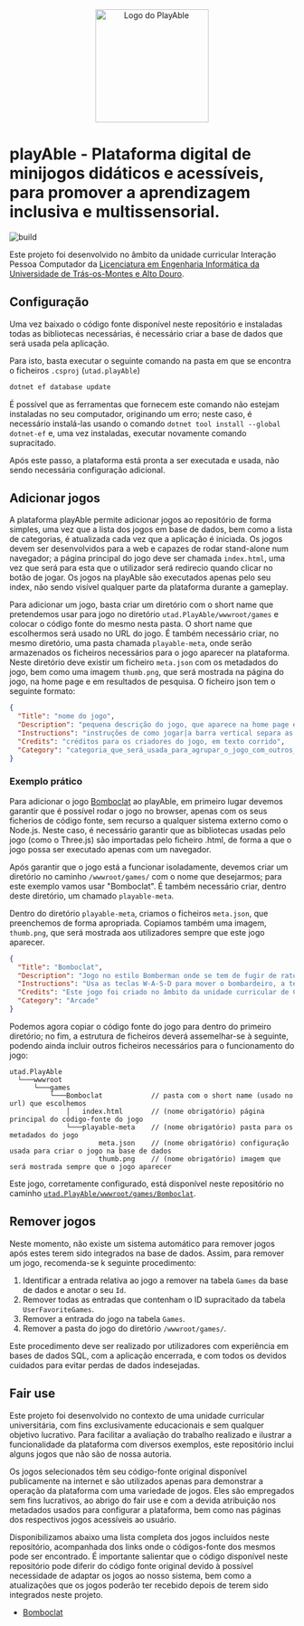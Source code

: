 <div align="center">
  <picture>
    <source media="(prefers-color-scheme: light)" srcset="https://github.com/user-attachments/assets/3d0bf903-621e-4d04-8aaf-50c9f3cc3e79">
    <img alt="Logo do PlayAble" height=200 src="https://github.com/user-attachments/assets/1637a2a1-0520-4649-ba35-849c38cfd4b2">
  </picture>
</div>

# playAble - Plataforma digital de minijogos didáticos e acessíveis, para promover a aprendizagem inclusiva e multissensorial.

![build](https://github.com/utad-playAble/playAble/actions/workflows/dotnet.yml/badge.svg)

Este projeto foi desenvolvido no âmbito da unidade curricular Interação Pessoa Computador da [Licenciatura em Engenharia Informática da Universidade de Trás-os-Montes e Alto Douro](https://www.utad.pt/estudar/cursos/engenharia-informatica/).

## Configuração

Uma vez baixado o código fonte disponível neste repositório e instaladas todas as bibliotecas necessárias, é necessário criar a base de dados que será usada pela aplicação.

Para isto, basta executar o seguinte comando na pasta em que se encontra o ficheiros `.csproj` (`utad.playAble`)
```cmd
dotnet ef database update
```

É possível que as ferramentas que fornecem este comando não estejam instaladas no seu computador, originando um erro; neste caso, é necessário instalá-las usando o comando `dotnet tool install --global dotnet-ef` e, uma vez instaladas, executar novamente comando supracitado.

Após este passo, a plataforma está pronta a ser executada e usada, não sendo necessária configuração adicional.

## Adicionar jogos

A plataforma playAble permite adicionar jogos ao repositório de forma simples, uma vez que a lista dos jogos em base de dados, bem como a lista de categorias, é atualizada cada vez que a aplicação é iniciada. Os jogos devem ser desenvolvidos para a web e capazes de rodar stand-alone num navegador; a página principal do jogo deve ser chamada `index.html`, uma vez que será para esta que o utilizador será redirecio quando clicar no botão de jogar. Os jogos na playAble são executados apenas pelo seu index, não sendo visível qualquer parte da plataforma durante a gameplay.

Para adicionar um jogo, basta criar um diretório com o short name que pretendemos usar para jogo no diretório `utad.PlayAble/wwwroot/games` e colocar o código fonte do mesmo nesta pasta. O short name que escolhermos será usado no URL do jogo. É também necessário criar, no mesmo diretório, uma pasta chamada `playable-meta`,  onde serão armazenados os ficheiros necessários para o jogo aparecer na plataforma. Neste diretório deve existir um ficheiro `meta.json` com os metadados do jogo, bem como uma imagem `thumb.png`, que será mostrada na página do jogo, na home page e em resultados de pesquisa. O ficheiro json tem o seguinte formato:

```json
{
  "Title": "nome do jogo",
  "Description": "pequena descrição do jogo, que aparece na home page e resultados de pesquisa e que é pesquisável",
  "Instructions": "instruções de como jogar|a barra vertical separa as instruções em bullet points|são mostradas na página do jogo",
  "Credits": "créditos para os criadores do jogo, em texto corrido",
  "Category": "categoria_que_será_usada_para_agrupar_o_jogo_com_outros_semelhantes"
}
```

### Exemplo prático

Para adicionar o jogo [Bomboclat](https://github.com/Daydream127/CG-BOMBERMAN) ao playAble, em primeiro lugar devemos garantir que é possível rodar o jogo no browser, apenas com os seus ficherios de código fonte, sem recurso a qualquer sistema externo como o Node.js. Neste caso, é necessário garantir que as bibliotecas usadas pelo jogo (como o Three.js) são importadas pelo ficheiro .html, de forma a que o jogo possa ser executado apenas com um navegador. 

Após garantir que o jogo está a funcionar isoladamente, devemos criar um diretório no caminho `/wwwroot/games/` com o nome que desejarmos; para este exemplo vamos usar "Bomboclat". É também necessário criar, dentro deste diretório, um chamado `playable-meta`. 

Dentro do diretório `playable-meta`, criamos o ficheiros `meta.json`, que preenchemos de forma apropriada. Copiamos também uma imagem, `thumb.png`, que será mostrada aos utilizadores sempre que este jogo aparecer.

```json
{
  "Title": "Bomboclat",
  "Description": "Jogo no estilo Bomberman onde se tem de fugir de ratos assassinos e de apanhar moedas para progredir.",
  "Instructions": "Usa as teclas W-A-S-D para mover o bombardeiro, a tecla C para mudar a câmera e a tecla ESPAÇO para colocar uma bomba.|Tens três vidas, o objetivo é apanhar todas as moedas sem morrer.|Levas dano quando os ratos de atacam ou quando te explodes com uma das tuas bombas.|Tens de usar as bombas para partir os obstáculos no teu caminho e para atacar os teus inimigos, uma bomba dá dano em até três blocos de distância.",
  "Credits": "Este jogo foi criado no âmbito da unidade curricular de Computação Gráfica da Licenciatura em Engenharia Informática da Universidade de Trás-os-Montes e Alto Douro por David Santos, Diogo Pinto, Filipa Monteiro e João Esteves. O seu código fonte está disponível no repositório Daydream127/CG-BOMBERMAN do GitHub.",
  "Category": "Arcade"
}
```

Podemos agora copiar o código fonte do jogo para dentro do primeiro diretório; no fim, a estrutura de ficheiros deverá assemelhar-se à seguinte, podendo ainda incluir outros ficheiros necessários para o funcionamento do jogo:

```
utad.PlayAble
  └───wwwroot
      └───games
          └───Bomboclat            // pasta com o short name (usado no url) que escolhemos
              │   index.html       // (nome obrigatório) página principal do código-fonte do jogo  
              └───playable-meta    // (nome obrigatório) pasta para os metadados do jogo
                      meta.json    // (nome obrigatório) configuração usada para criar o jogo na base de dados
                      thumb.png    // (nome obrigatório) imagem que será mostrada sempre que o jogo aparecer
```

Este jogo, corretamente configurado, está disponível neste repositório no caminho [``utad.PlayAble/wwwroot/games/Bomboclat``](https://github.com/utad-PlayAble/PlayAble/tree/master/utad.PlayAble/wwwroot/games/Bomboclat).

## Remover jogos

Neste momento, não existe um sistema automático para remover jogos após estes terem sido integrados na base de dados. Assim, para remover um jogo, recomenda-se k seguinte procedimento:

1. Identificar a entrada relativa ao jogo a remover na tabela `Games` da base de dados e anotar o seu `Id`.
2. Remover todas as entradas que contenham o ID supracitado da tabela `UserFavoriteGames`.
3. Remover a entrada do jogo na tabela `Games`.
4. Remover a pasta do jogo do diretório `/wwwroot/games/`.

Este procedimento deve ser realizado por utilizadores com experiência em bases de dados SQL, com a aplicação encerrada, e com todos os devidos cuidados para evitar perdas de dados indesejadas. 

## Fair use

Este projeto foi desenvolvido no contexto de uma unidade curricular universitária, com fins exclusivamente educacionais e sem qualquer objetivo lucrativo. Para facilitar a avaliação do trabalho realizado e ilustrar a funcionalidade da plataforma com diversos exemplos, este repositório inclui alguns jogos que não são de nossa autoria.

Os jogos selecionados têm seu código-fonte original disponível publicamente na internet e são utilizados apenas para demonstrar a operação da plataforma com uma variedade de jogos. Eles são empregados sem fins lucrativos, ao abrigo do fair use e com a devida atribuição nos metadados usados para configurar a plataforma, bem como nas páginas dos respectivos jogos acessíveis ao usuário.

Disponibilizamos abaixo uma lista completa dos jogos incluídos neste repositório, acompanhada dos links onde o códigos-fonte dos mesmos pode ser encontrado. É importante salientar que o código disponível neste repositório pode diferir do código fonte original devido à possível necessidade de adaptar os jogos ao nosso sistema, bem como a atualizações que os jogos poderão ter recebido depois de terem sido integrados neste projeto.

* [Bomboclat](https://github.com/Daydream127/CG-BOMBERMAN)
